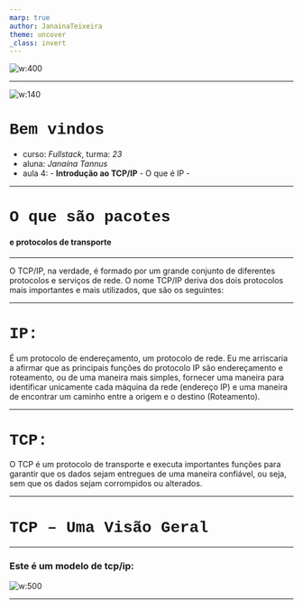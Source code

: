 ```yaml
---
marp: true
author: JanainaTeixeira
theme: uncover
_class: invert
---
```


<style>
    :root {
        --color-background: #101010;
        --color-foreground: #FFFFFF;
    }
    h1 {
        font-family: Courier New;
    }
</style>

<!-- 1º slide -->
<!-- _paginate:false -->
![w:400](https://www.dltec.com.br/blog/wp-content/uploads/2023/02/TCP-IP.png)

---

<!-- 2º slide -->
![w:140](https://marp.app/assets/marp-logo.svg)<!--fit-->

# Bem vindos

- curso: _Fullstack_, turma: _23_
- aluna: _Janaína Tannus_
- aula 4:
                 - **Introdução ao TCP/IP**
                - O que é IP
                - 

---
<!-- 3º slide pag.29 -->
# **O que são pacotes** <!--fit-->
#### e protocolos de transporte 

---
<!-- 4º slide pag.29 -->
O TCP/IP, na verdade, é formado por um grande conjunto de diferentes protocolos e serviços de rede. O nome TCP/IP deriva dos dois protocolos mais importantes e mais utilizados, que são os seguintes:

---
<!-- 5º slide pag.29 -->
# **IP:** 

É um protocolo de endereçamento, um protocolo de rede. Eu me arriscaria a afirmar que as principais funções do protocolo IP são endereçamento e roteamento, ou de uma maneira mais simples, fornecer uma maneira para identificar unicamente cada máquina da rede (endereço IP) e uma maneira de encontrar um caminho entre a origem e o destino (Roteamento).<!--fit-->

---
<!-- 6º slide pag.29 -->
# **TCP:** 
O TCP é um protocolo de transporte e executa importantes funções para garantir que os dados sejam entregues de uma
maneira confiável, ou seja, sem que os dados sejam corrompidos ou alterados.<!--fit-->

---
<!-- 7º slide pag.29 -->
# **TCP – Uma Visão Geral** <!--fit-->


---
<!-- 8º slide pag.29 -->
### **Este é um modelo de tcp/ip:**

![w:500](https://www.datarain.com.br/wp-content/uploads/2020/08/modelo-TCP-IP.png)

---